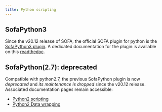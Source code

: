 ```yaml
---
title: Python scripting
---
```


SofaPython3
-----------

Since the v20.12 release of SOFA, the official SOFA plugin for python is the [SofaPython3 plugin](https://github.com/sofa-framework/sofapython3/). A dedicated documentation for the plugin is available on this [readthedoc](https://sofapython3.readthedocs.io/en/latest/index.html).
 

SofaPython(2.7): deprecated
---------------------------

Compatible with python2.7, the previous SofaPython plugin is now _deprecated_ and _its maintenance is dropped_ since the v20.12 release.
Associated documentation pages remain accessible:

- [Python2 scripting](https://github.com/sofa-framework/doc/blob/master/deprecated/Python2_scripting.md)
- [Python2 Data wrapping](https://github.com/sofa-framework/doc/blob/master/deprecated/Python2_Data_wrapping.md)